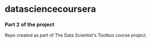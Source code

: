 # datasciencecoursera

### Part 2 of the project
Repo created as part of The Data Scientist's Toolbox course project.

